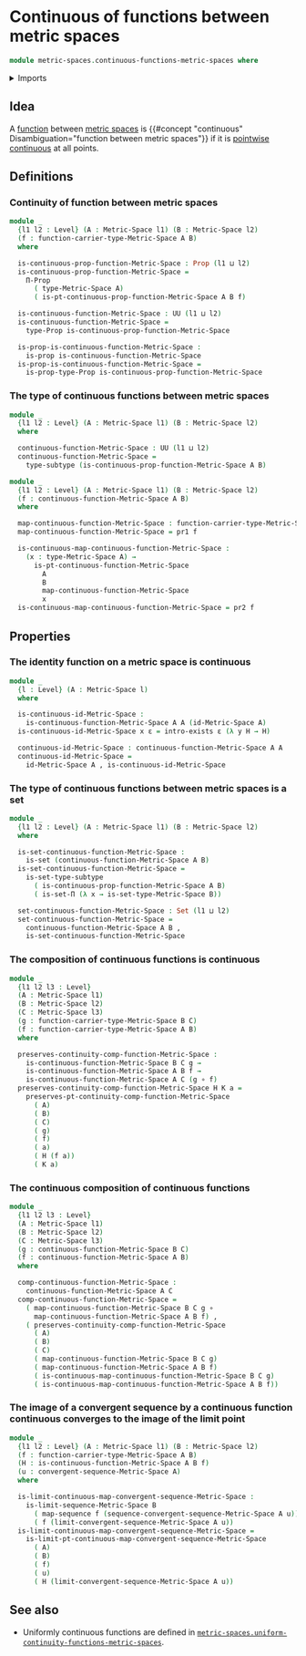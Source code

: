 # Continuous of functions between metric spaces

```agda
module metric-spaces.continuous-functions-metric-spaces where
```

<details><summary>Imports</summary>

```agda
open import foundation.dependent-pair-types
open import foundation.existential-quantification
open import foundation.function-types
open import foundation.propositional-truncations
open import foundation.propositions
open import foundation.sequences
open import foundation.sets
open import foundation.subtypes
open import foundation.universe-levels

open import metric-spaces.convergent-sequences-metric-spaces
open import metric-spaces.functions-metric-spaces
open import metric-spaces.limit-sequences-metric-spaces
open import metric-spaces.metric-spaces
open import metric-spaces.pointwise-continuous-functions-metric-spaces
```

</details>

## Idea

A [function](metric-spaces.functions-metric-spaces.md) between
[metric spaces](metric-spaces.metric-spaces.md) is
{{#concept "continuous" Disambiguation="function between metric spaces"}} if it
is
[pointwise continuous](metric-spaces.pointwise-continuous-functions-metric-spaces.md)
at all points.

## Definitions

### Continuity of function between metric spaces

```agda
module _
  {l1 l2 : Level} (A : Metric-Space l1) (B : Metric-Space l2)
  (f : function-carrier-type-Metric-Space A B)
  where

  is-continuous-prop-function-Metric-Space : Prop (l1 ⊔ l2)
  is-continuous-prop-function-Metric-Space =
    Π-Prop
      ( type-Metric-Space A)
      ( is-pt-continuous-prop-function-Metric-Space A B f)

  is-continuous-function-Metric-Space : UU (l1 ⊔ l2)
  is-continuous-function-Metric-Space =
    type-Prop is-continuous-prop-function-Metric-Space

  is-prop-is-continuous-function-Metric-Space :
    is-prop is-continuous-function-Metric-Space
  is-prop-is-continuous-function-Metric-Space =
    is-prop-type-Prop is-continuous-prop-function-Metric-Space
```

### The type of continuous functions between metric spaces

```agda
module _
  {l1 l2 : Level} (A : Metric-Space l1) (B : Metric-Space l2)
  where

  continuous-function-Metric-Space : UU (l1 ⊔ l2)
  continuous-function-Metric-Space =
    type-subtype (is-continuous-prop-function-Metric-Space A B)
```

```agda
module _
  {l1 l2 : Level} (A : Metric-Space l1) (B : Metric-Space l2)
  (f : continuous-function-Metric-Space A B)
  where

  map-continuous-function-Metric-Space : function-carrier-type-Metric-Space A B
  map-continuous-function-Metric-Space = pr1 f

  is-continuous-map-continuous-function-Metric-Space :
    (x : type-Metric-Space A) →
      is-pt-continuous-function-Metric-Space
        A
        B
        map-continuous-function-Metric-Space
        x
  is-continuous-map-continuous-function-Metric-Space = pr2 f
```

## Properties

### The identity function on a metric space is continuous

```agda
module _
  {l : Level} (A : Metric-Space l)
  where

  is-continuous-id-Metric-Space :
    is-continuous-function-Metric-Space A A (id-Metric-Space A)
  is-continuous-id-Metric-Space x ε = intro-exists ε (λ y H → H)

  continuous-id-Metric-Space : continuous-function-Metric-Space A A
  continuous-id-Metric-Space =
    id-Metric-Space A , is-continuous-id-Metric-Space
```

### The type of continuous functions between metric spaces is a set

```agda
module _
  {l1 l2 : Level} (A : Metric-Space l1) (B : Metric-Space l2)
  where

  is-set-continuous-function-Metric-Space :
    is-set (continuous-function-Metric-Space A B)
  is-set-continuous-function-Metric-Space =
    is-set-type-subtype
      ( is-continuous-prop-function-Metric-Space A B)
      ( is-set-Π (λ x → is-set-type-Metric-Space B))

  set-continuous-function-Metric-Space : Set (l1 ⊔ l2)
  set-continuous-function-Metric-Space =
    continuous-function-Metric-Space A B ,
    is-set-continuous-function-Metric-Space
```

### The composition of continuous functions is continuous

```agda
module _
  {l1 l2 l3 : Level}
  (A : Metric-Space l1)
  (B : Metric-Space l2)
  (C : Metric-Space l3)
  (g : function-carrier-type-Metric-Space B C)
  (f : function-carrier-type-Metric-Space A B)
  where

  preserves-continuity-comp-function-Metric-Space :
    is-continuous-function-Metric-Space B C g →
    is-continuous-function-Metric-Space A B f →
    is-continuous-function-Metric-Space A C (g ∘ f)
  preserves-continuity-comp-function-Metric-Space H K a =
    preserves-pt-continuity-comp-function-Metric-Space
      ( A)
      ( B)
      ( C)
      ( g)
      ( f)
      ( a)
      ( H (f a))
      ( K a)
```

### The continuous composition of continuous functions

```agda
module _
  {l1 l2 l3 : Level}
  (A : Metric-Space l1)
  (B : Metric-Space l2)
  (C : Metric-Space l3)
  (g : continuous-function-Metric-Space B C)
  (f : continuous-function-Metric-Space A B)
  where

  comp-continuous-function-Metric-Space :
    continuous-function-Metric-Space A C
  comp-continuous-function-Metric-Space =
    ( map-continuous-function-Metric-Space B C g ∘
      map-continuous-function-Metric-Space A B f) ,
    ( preserves-continuity-comp-function-Metric-Space
      ( A)
      ( B)
      ( C)
      ( map-continuous-function-Metric-Space B C g)
      ( map-continuous-function-Metric-Space A B f)
      ( is-continuous-map-continuous-function-Metric-Space B C g)
      ( is-continuous-map-continuous-function-Metric-Space A B f))
```

### The image of a convergent sequence by a continuous function continuous converges to the image of the limit point

```agda
module _
  {l1 l2 : Level} (A : Metric-Space l1) (B : Metric-Space l2)
  (f : function-carrier-type-Metric-Space A B)
  (H : is-continuous-function-Metric-Space A B f)
  (u : convergent-sequence-Metric-Space A)
  where

  is-limit-continuous-map-convergent-sequence-Metric-Space :
    is-limit-sequence-Metric-Space B
      ( map-sequence f (sequence-convergent-sequence-Metric-Space A u))
      ( f (limit-convergent-sequence-Metric-Space A u))
  is-limit-continuous-map-convergent-sequence-Metric-Space =
    is-limit-pt-continuous-map-convergent-sequence-Metric-Space
      ( A)
      ( B)
      ( f)
      ( u)
      ( H (limit-convergent-sequence-Metric-Space A u))
```

## See also

- Uniformly continuous functions are defined in
  [`metric-spaces.uniform-continuity-functions-metric-spaces`](metric-spaces.uniform-continuity-functions-metric-spaces.md).
